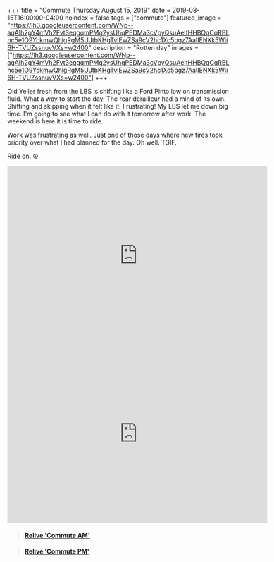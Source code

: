 +++
title =  "Commute Thursday August 15, 2019"
date = 2019-08-15T16:00:00-04:00
noindex = false
tags = ["commute"]
featured_image = "https://lh3.googleusercontent.com/WNp--aqAIh2gY4mVh2Fvt3eqgqmPMg2ysUhqPEDMa3cVpyQsuAeItHHBQqCqRBLnc5e1O9YckmwQhlgRgM5UJtbKHgTvlEwZSa9cV2hc1Xc5bgz7AaIIENXk5Wii6H-TVUZssnuvVXs=w2400"
description = "Rotten day"
images = ["https://lh3.googleusercontent.com/WNp--aqAIh2gY4mVh2Fvt3eqgqmPMg2ysUhqPEDMa3cVpyQsuAeItHHBQqCqRBLnc5e1O9YckmwQhlgRgM5UJtbKHgTvlEwZSa9cV2hc1Xc5bgz7AaIIENXk5Wii6H-TVUZssnuvVXs=w2400"]
+++

Old Yeller fresh from the LBS is shifting like a Ford Pinto low on transmission fluid. What a way to start the day. The rear derailleur had a mind of its own. Shifting and skipping when it felt like it. Frustrating! My LBS let me down big time. I'm going to see what I can do with it tomorrow after work. The weekend is here it is time to ride. 

Work was frustrating as well. Just one of those days where new fires took priority over what I had planned for the day. Oh well. TGIF.

Ride on. ☮

<iframe height='405' width='590' frameborder='0' allowtransparency='true' scrolling='no' src='https://www.strava.com/activities/2620488275/embed/350fd2d0a327dda58b5a5761f8707fec2057f478'></iframe>

<iframe height='405' width='590' frameborder='0' allowtransparency='true' scrolling='no' src='https://www.strava.com/activities/2622370477/embed/27b7ac5f4c25279697feb45e455fd0c5e57d16aa'></iframe>

<blockquote class="embedly-card" data-card-controls="0" data-card-key="f1631a41cb254ca5b035dc5747a5bd75"><h4><a href="https://www.relive.cc/view/gh39000666580?r=embed-site">Relive 'Commute AM'</a></h4></blockquote>
        <script async src="https://cdn.embedly.com/widgets/platform.js" charset="UTF-8"></script>

<blockquote class="embedly-card" data-card-controls="0" data-card-key="f1631a41cb254ca5b035dc5747a5bd75"><h4><a href="https://www.relive.cc/view/gh39027739853?r=embed-site">Relive 'Commute PM'</a></h4></blockquote>
       <script async src="https://cdn.embedly.com/widgets/platform.js" charset="UTF-8"></script>
